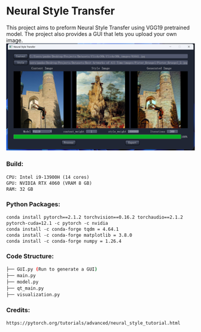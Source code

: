 # Neural Style Transfer


This project aims to preform Neural Style Transfer using VGG19 pretrained model. The project also provides a GUI that lets you upload your own image.
![Style Transfer](external/GUI.png)



### Build: 

	CPU: Intel i9-13900H (14 cores)
	GPU: NVIDIA RTX 4060 (VRAM 8 GB)
	RAM: 32 GB


### Python Packages:

	conda install pytorch==2.1.2 torchvision==0.16.2 torchaudio==2.1.2 pytorch-cuda=12.1 -c pytorch -c nvidia
	conda install -c conda-forge tqdm = 4.64.1
	conda install -c conda-forge matplotlib = 3.8.0
	conda install -c conda-forge numpy = 1.26.4


### Code Structure:
```bash
├── GUI.py (Run to generate a GUI)
├── main.py
├── model.py
├── qt_main.py
├── visualization.py

```		



### Credits:
	https://pytorch.org/tutorials/advanced/neural_style_tutorial.html
	